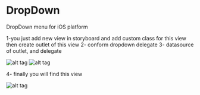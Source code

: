 # DropDown
DropDown menu for iOS platform 


1-you just add new view in storyboard and add custom class for this view 
then create outlet of this view 
2- conform dropdown delegate 
3- datasource of outlet, and delegate 

 ![alt tag](https://github.com/ragaie/DropDown/blob/master/Screen%20Shot%202017-07-18%20at%202.36.55%20PM.png)
 ![alt tag](https://github.com/ragaie/DropDown/blob/master/Screen%20Shot%202017-07-18%20at%202.38.05%20PM.png)
 
 
 4- finally you will find this view 
 
 ![alt tag](https://github.com/ragaie/DropDown/blob/master/Simulator%20Screen%20Shot%20Jul%2018%2C%202017%2C%203.00.21%20PM.png)
 
